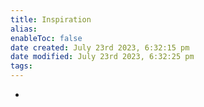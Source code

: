 ```yaml
---
title: Inspiration
alias: 
enableToc: false
date created: July 23rd 2023, 6:32:15 pm
date modified: July 23rd 2023, 6:32:25 pm
tags: 
---
```

- 